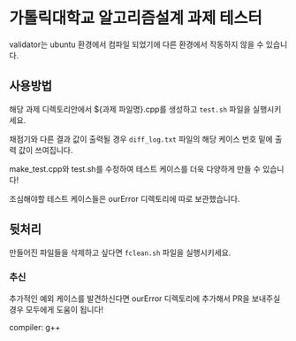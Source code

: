 # 가톨릭대학교 알고리즘설계 과제 테스터
validator는 ubuntu 환경에서 컴파일 되었기에 다른 환경에서 작동하지 않을 수 있습니다.

## 사용방법
해당 과제 디렉토리안에서 ${과제 파일명}.cpp를 생성하고 `test.sh` 파일을 실행시키세요.

채점기와 다른 결과 값이 출력될 경우 `diff_log.txt` 파일의 해당 케이스 번호 밑에 출력 값이 쓰여집니다.

make_test.cpp와 test.sh를 수정하여 테스트 케이스를 더욱 다양하게 만들 수 있습니다!

조심해야할 테스트 케이스들은 ourError 디렉토리에 따로 보관했습니다.

## 뒷처리
만들어진 파일들을 삭제하고 싶다면 `fclean.sh` 파일을 실행시키세요.

### 추신
추가적인 예외 케이스를 발견하신다면 ourError 디렉토리에 추가해서 PR을 보내주실 경우 모두에게 도움이 됩니다!

compiler: g++
